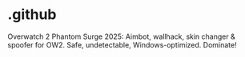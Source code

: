 # .github
Overwatch 2 Phantom Surge 2025: Aimbot, wallhack, skin changer &amp; spoofer for OW2. Safe, undetectable, Windows-optimized. Dominate!
